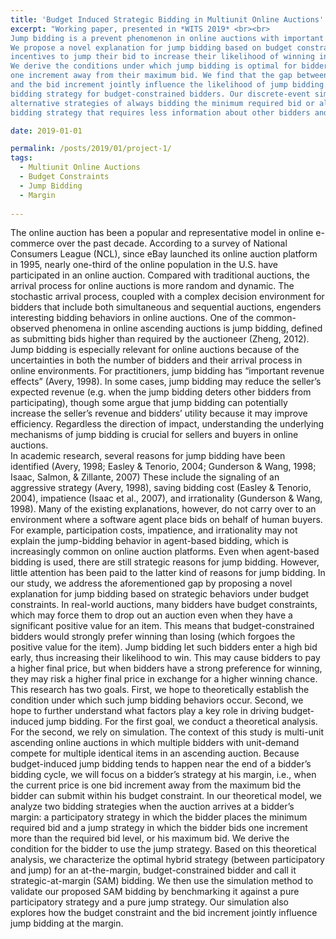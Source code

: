 ```yaml
---
title: 'Budget Induced Strategic Bidding in Multiunit Online Auctions'
excerpt: "Working paper, presented in *WITS 2019* <br><br> 
Jump bidding is a prevent phenomenon in online auctions with important revenue implications. 
We propose a novel explanation for jump bidding based on budget constraints – budget-constrained bidders have 
incentives to jump their bid to increase their likelihood of winning in time-prioritized online auctions. 
We derive the conditions under which jump bidding is optimal for bidders at the margin, i.e. the current price is 
one increment away from their maximum bid. We find that the gap between a bidder’s budget and his true valuation 
and the bid increment jointly influence the likelihood of jump bidding. We propose a hybrid strategic-at-margin (SAM) 
bidding strategy for budget-constrained bidders. Our discrete-event simulations suggest that SAM outperforms 
alternative strategies of always bidding the minimum required bid or always jumping. We also propose a proportional SAM
bidding strategy that requires less information about other bidders and still outperforms the strategy of bidding the minimum."

date: 2019-01-01

permalink: /posts/2019/01/project-1/
tags:
  - Multiunit Online Auctions
  - Budget Constraints
  - Jump Bidding
  - Margin  
  
---
```


The online auction has been a popular and representative model in online e-commerce over the past decade. According to a survey of National Consumers League (NCL), since eBay launched its online auction platform in 1995, nearly one-third of the online population in the U.S. have participated in an online auction. Compared with traditional auctions, the arrival process for online auctions is more random and dynamic. The stochastic arrival process, coupled with a complex decision environment for bidders that include both simultaneous and sequential auctions, engenders interesting bidding behaviors in online auctions. One of the common-observed phenomena in online ascending auctions is jump bidding, defined as submitting bids higher than required by the auctioneer (Zheng, 2012). Jump bidding is especially relevant for online auctions because of the uncertainties in both the number of bidders and their arrival process in online environments. For practitioners, jump bidding has “important revenue effects” (Avery, 1998). In some cases, jump bidding may reduce the seller’s expected revenue (e.g. when the jump bidding deters other bidders from participating), though some argue that jump bidding can potentially increase the seller’s revenue and bidders’ utility because it may improve efficiency. Regardless the direction of impact, understanding the underlying mechanisms of jump bidding is crucial for sellers and buyers in online auctions.  
In academic research, several reasons for jump bidding have been identified (Avery, 1998; Easley & Tenorio, 2004; Gunderson & Wang, 1998; Isaac, Salmon, & Zillante, 2007) These include the signaling of an aggressive strategy (Avery, 1998), saving bidding cost (Easley & Tenorio, 2004), impatience  (Isaac et al., 2007), and irrationality (Gunderson & Wang, 1998). Many of the existing explanations, however, do not carry over to an environment where a software agent place bids on behalf of human buyers. For example, participation costs, impatience, and irrationality may not explain the jump-bidding behavior in agent-based bidding, which is increasingly common on online auction platforms. Even when agent-based bidding is used, there are still strategic reasons for jump bidding. However, little attention has been paid to the latter kind of reasons for jump bidding.
In our study, we address the aforementioned gap by proposing a novel explanation for jump bidding based on strategic behaviors under budget constraints. In real-world auctions, many bidders have budget constraints, which may force them to drop out an auction even when they have a significant positive value for an item. This means that budget-constrained bidders would strongly prefer winning than losing (which forgoes the positive value for the item). Jump bidding let such bidders enter a high bid early, thus increasing their likelihood to win. This may cause bidders to pay a higher final price, but when bidders have a strong preference for winning, they may risk a higher final price in exchange for a higher winning chance. 
This research has two goals. First, we hope to theoretically establish the condition under which such jump bidding behaviors occur. Second, we hope to further understand what factors play a key role in driving budget-induced jump bidding. For the first goal, we conduct a theoretical analysis. For the second, we rely on simulation. 
The context of this study is multi-unit ascending online auctions in which multiple bidders with unit-demand compete for multiple identical items in an ascending auction. Because budget-induced jump bidding tends to happen near the end of a bidder’s bidding cycle, we will focus on a bidder’s strategy at his margin, i.e., when the current price is one bid increment away from the maximum bid the bidder can submit within his budget constraint. In our theoretical model, we analyze two bidding strategies when the auction arrives at a bidder’s margin: a participatory strategy in which the bidder places the minimum required bid and a jump strategy in which the bidder bids one increment more than the required bid level, or his maximum bid. We derive the condition for the bidder to use the jump strategy. Based on this theoretical analysis, we characterize the optimal hybrid strategy (between participatory and jump) for an at-the-margin, budget-constrained bidder and call it strategic-at-margin (SAM) bidding. 
We then use the simulation method to validate our proposed SAM bidding by benchmarking it against a pure participatory strategy and a pure jump strategy. Our simulation also explores how the budget constraint and the bid increment jointly influence jump bidding at the margin. 
